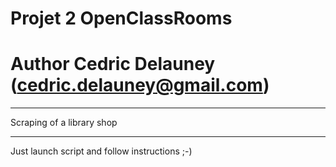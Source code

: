 # Projet 2 OpenClassRooms
# Author Cedric Delauney (cedric.delauney@gmail.com)
***
Scraping of a library shop
***
Just launch script and follow instructions ;-)